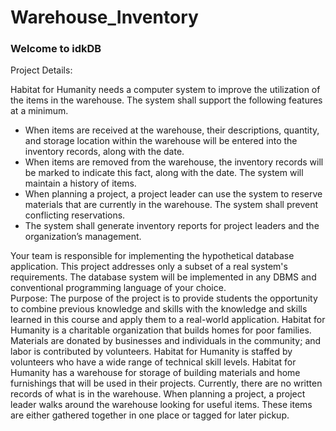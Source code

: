 # Warehouse_Inventory
<h3>Welcome to idkDB</h3>

<p>
  
Project Details:
  
Habitat for Humanity needs a computer system to improve the utilization of the items in the warehouse. The system
shall support the following features at a minimum.
<ul>
<li> When items are received at the warehouse, their descriptions, quantity, and storage location within the
warehouse will be entered into the inventory records, along with the date.
<li> When items are removed from the warehouse, the inventory records will be marked to indicate this fact, along
with the date. The system will maintain a history of items.
<li> When planning a project, a project leader can use the system to reserve materials that are currently in the
warehouse. The system shall prevent conflicting reservations.
<li> The system shall generate inventory reports for project leaders and the organization’s management.
</ul>
Your team is responsible for implementing the hypothetical database
application. This project addresses only a subset of a real
system's requirements.
The database system will be implemented in any DBMS and conventional
programming language of your choice.
<br>
Purpose: The purpose of the project is to provide students the opportunity to combine
previous knowledge and skills with the knowledge and skills learned in this
course and apply them to a real-world application. 
Habitat for Humanity is a charitable organization that builds homes for poor families. Materials are donated by
businesses and individuals in the community; and labor is contributed by volunteers. Habitat for Humanity is staffed
by volunteers who have a wide range of technical skill levels.
Habitat for Humanity has a warehouse for storage of building materials and home furnishings that will be used in their
projects. Currently, there are no written records of what is in the warehouse. When planning a project, a project
leader walks around the warehouse looking for useful items. These items are either gathered together in one place
or tagged for later pickup.

</p>
